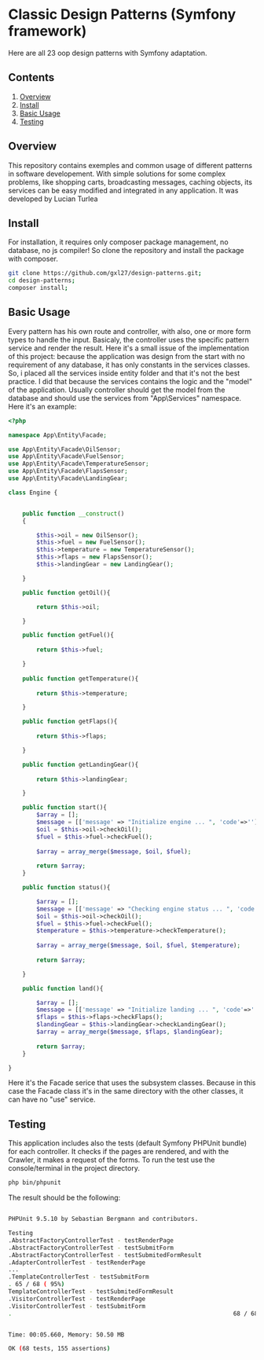 # Classic Design Patterns (Symfony framework)

Here are all 23 oop design patterns with Symfony adaptation.

## Contents

1. [Overview](#overview)
1. [Install](#install)
1. [Basic Usage](#basic-usage)
1. [Testing](#testing)

## Overview

This repository contains exemples and common usage of different patterns in software developement.
With simple solutions for some complex problems, like shopping carts, broadcasting messages, caching objects, its services can be easy modified and integrated in any application. It was developed by Lucian Turlea

## Install

For installation, it requires only composer package management, no database, no js compiler!
So clone the repository and install the package with composer.

```bash
git clone https://github.com/gxl27/design-patterns.git;
cd design-patterns;
composer install;
```


## Basic Usage

Every pattern has his own route and controller, with also, one or more form types to handle the input.
Basicaly, the controller uses the specific pattern service and render the result. Here it's a small issue of the implementation of this project: because the application was design from the start with no requirement of any database, it has only constants in the services classes. So, i placed all the services inside entity folder and that it's not the best practice. I did that because the services contains the logic and the "model" of the application. Usually controller should get the model from the database and should use the services from "App\Services" namespace. Here it's an example:

```php
<?php

namespace App\Entity\Facade;

use App\Entity\Facade\OilSensor;
use App\Entity\Facade\FuelSensor;
use App\Entity\Facade\TemperatureSensor;
use App\Entity\Facade\FlapsSensor;
use App\Entity\Facade\LandingGear;

class Engine {


    public function __construct()
    {

        $this->oil = new OilSensor();
        $this->fuel = new FuelSensor();
        $this->temperature = new TemperatureSensor();
        $this->flaps = new FlapsSensor();
        $this->landingGear = new LandingGear();

    }

    public function getOil(){

        return $this->oil;

    }

    public function getFuel(){
        
        return $this->fuel;

    }
    
    public function getTemperature(){
        
        return $this->temperature;

    }

    public function getFlaps(){
        
        return $this->flaps;

    }

    public function getLandingGear(){
        
        return $this->landingGear;

    }

    public function start(){
        $array = [];
        $message = [['message' => "Initialize engine ... ", 'code'=>'']];
        $oil = $this->oil->checkOil();
        $fuel = $this->fuel->checkFuel();
        
        $array = array_merge($message, $oil, $fuel);
        
        return $array;
    }

    public function status(){

        $array = [];
        $message = [['message' => "Checking engine status ... ", 'code'=>'']];
        $oil = $this->oil->checkOil();
        $fuel = $this->fuel->checkFuel();
        $temperature = $this->temperature->checkTemperature();
        
        $array = array_merge($message, $oil, $fuel, $temperature);
        
        return $array;

    }

    public function land(){

        $array = [];
        $message = [['message' => "Initialize landing ... ", 'code'=>'']];
        $flaps = $this->flaps->checkFlaps();
        $landingGear = $this->landingGear->checkLandingGear();
        $array = array_merge($message, $flaps, $landingGear);
        
        return $array;
    }

}
```
Here it's the Facade serice that uses the subsystem classes. Because in this case the Facade class it's in the same directory with the other classes, it can have no "use" service.


## Testing
 
This application includes also the tests (default Symfony PHPUnit bundle) for each controller.
It checks if the pages are rendered, and with the Crawler, it makes a request of the forms. To run the test use the console/terminal in the project directory.

```bash
php bin/phpunit
```

The result should be the following:

```bash

PHPUnit 9.5.10 by Sebastian Bergmann and contributors.

Testing 
.AbstractFactoryControllerTest - testRenderPage
.AbstractFactoryControllerTest - testSubmitForm
.AbstractFactoryControllerTest - testSubmitedFormResult
.AdapterControllerTest - testRenderPage
...
.TemplateControllerTest - testSubmitForm
. 65 / 68 ( 95%)
TemplateControllerTest - testSubmitedFormResult
.VisitorControllerTest - testRenderPage
.VisitorControllerTest - testSubmitForm
.                                                               68 / 68 (100%)VisitorControllerTest - testSubmitedFormResult


Time: 00:05.660, Memory: 50.50 MB

OK (68 tests, 155 assertions)

```